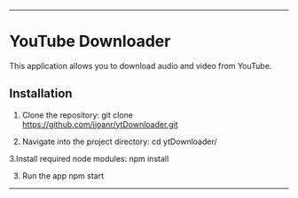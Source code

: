 ----------------------------------------------------------------------

# YouTube Downloader

This application allows you to download audio and video from YouTube.

## Installation
1. Clone the repository:
git clone https://github.com/jjoanr/ytDownloader.git

1. Navigate into the project directory:
cd ytDownloader/

3.Install required node modules:
npm install

3. Run the app
npm start

----------------------------------------------------------------------
